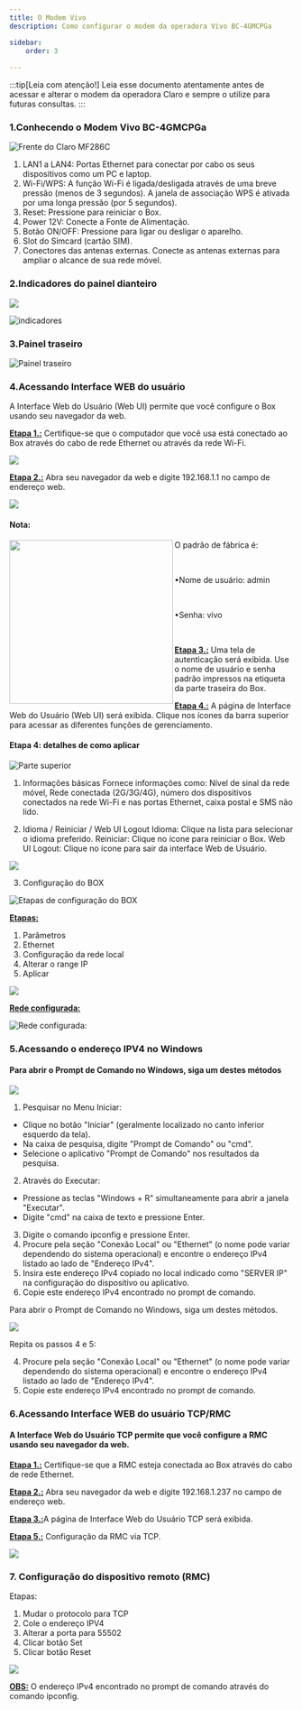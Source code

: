 ```yaml
---
title: O Modem Vivo    
description: Como configurar o modem da operadora Vivo BC-4GMCPGa 

sidebar:
    order: 3
 
---
```


[comment]: <> (Documentação online para o treinamento Eletromidia - Documentação de configuração do modem Vivo criado por Thiago Ferreira)
[comment]: <> (Criado por Alexandre de Abreu - alexandre.abreu@eletromidia.com.br)
[comment]: <> (Data : 17/06/2024)

:::tip[Leia com atenção!]
Leia esse documento atentamente antes de acessar e alterar o modem da operadora Claro e sempre o utilize para futuras consultas.
:::

### 1.Conhecendo o Modem Vivo BC-4GMCPGa 

![Frente do Claro MF286C](https://i.imgur.com/ksNljF7.png)


1. LAN1 a LAN4: Portas Ethernet para conectar por cabo os
seus dispositivos como um PC e laptop.
2. Wi-Fi/WPS: A função Wi-Fi é ligada/desligada através de
uma breve pressão (menos de 3 segundos). A janela de
associação WPS é ativada por uma longa pressão (por 5
segundos).
3. Reset: Pressione para reiniciar o Box.
4. Power 12V: Conecte a Fonte de Alimentação.
5. Botão ON/OFF: Pressione para ligar ou desligar o aparelho.
6. Slot do Simcard (cartão SIM).
7. Conectores das antenas externas. Conecte as antenas
externas para ampliar o alcance de sua rede móvel.
 
### 2.Indicadores do painel dianteiro

![](https://i.imgur.com/MM4SHWs.png)

 
![indicadores](https://i.imgur.com/zf4ACB0.png)



### 3.Painel traseiro

![Painel traseiro](https://i.imgur.com/3SNoEKD.png)


### 4.Acessando Interface WEB do usuário

 

A Interface Web do Usuário (Web UI) permite que você configure o Box usando seu navegador da web.

<b><u>Etapa 1.:</b></u>  Certifique-se que o computador que você usa está conectado ao Box através do cabo de rede Ethernet ou através da rede Wi-Fi.

![](https://i.imgur.com/6hru0BE.png)

<b><u>Etapa 2.:</b></u>  Abra seu navegador da web e digite 192.168.1.1 no campo de endereço web.

![](https://i.imgur.com/84Mst3v.png)


#### Nota:

<img align="left" width="290" height="290" src="https://i.imgur.com/84fynOG.png)"><p>O padrão de fábrica é:</p><br>
<p>•Nome de usuário: admin</p><br>
<p>•Senha: vivo</p><br>
 

<b><u>Etapa 3.:</b></u>  Uma tela de autenticação será exibida. Use o nome de usuário e senha padrão impressos na etiqueta da parte traseira do Box.

<b><u>Etapa 4.:</b></u> A página de Interface Web do Usuário (Web UI) será exibida. Clique nos ícones da barra superior para acessar as diferentes funções de gerenciamento.

#### Etapa 4: detalhes de como aplicar

![Parte superior](https://i.imgur.com/66JYcKG.png)

1. Informações básicas
Fornece informações como: Nível de sinal da rede móvel, Rede conectada (2G/3G/4G), número dos dispositivos conectados na rede Wi-Fi e nas portas Ethernet, caixa postal e SMS não lido.

2. Idioma / Reiniciar / Web UI Logout
Idioma: Clique na lista para selecionar o idioma preferido.
Reiniciar: Clique no ícone para reiniciar o Box.
Web UI Logout: Clique no ícone para sair da interface Web de Usuário.

![](https://i.imgur.com/SFe5cHU.png)

3. Configuração do BOX

![Etapas de configuração do BOX](https://i.imgur.com/3k4KI5o.png)

<b><u>Etapas:</b></u>
1. Parâmetros
2. Ethernet
3. Configuração da rede local
4. Alterar o range IP
5. Aplicar

![](https://i.imgur.com/E3AfX8O.png)

<b><u>Rede configurada:</b></u>

![Rede configurada:](https://i.imgur.com/z2nM9ts.png)

### 5.Acessando o endereço IPV4 no Windows

#### Para abrir o Prompt de Comando no Windows, siga um destes métodos

![](https://i.imgur.com/eSa1OEy.jpeg)

1. Pesquisar no Menu Iniciar:
 - Clique no botão "Iniciar" (geralmente localizado no canto inferior esquerdo da tela).
 - Na caixa de pesquisa, digite "Prompt de Comando" ou "cmd".
 - Selecione o aplicativo "Prompt de Comando" nos resultados da pesquisa.
2. Através do Executar:
 - Pressione as teclas "Windows + R" simultaneamente para abrir a janela "Executar".
 - Digite "cmd" na caixa de texto e pressione Enter.
3. Digite o comando ipconfig e pressione Enter.
4. Procure pela seção "Conexão Local" ou "Ethernet" (o nome pode variar dependendo do
sistema operacional) e encontre o endereço IPv4 listado ao lado de "Endereço IPv4".
5. Insira este endereço IPv4 copiado no local indicado como "SERVER IP" na configuração do
dispositivo ou aplicativo.
6. Copie este endereço IPv4 encontrado no prompt de comando.

Para abrir o Prompt de Comando no Windows, siga um destes métodos.

![](https://i.imgur.com/Y3pGasB.jpeg)

Repita os passos 4 e 5:

4. Procure pela seção "Conexão Local" ou "Ethernet" (o nome pode variar dependendo do
sistema operacional) e encontre o endereço IPv4 listado ao lado de "Endereço IPv4".
5. Copie este endereço IPv4 encontrado no prompt de comando.


### 6.Acessando Interface WEB do usuário TCP/RMC

#### A Interface Web do Usuário TCP permite que você configure a RMC usando seu navegador da web.
 


<b><u>Etapa 1.:</b></u> Certifique-se que a RMC esteja conectada ao Box através do cabo
de rede Ethernet.

<b><u>Etapa 2.:</b></u> Abra seu navegador da web e digite 192.168.1.237 no campo de
endereço web.

<b><u>Etapa 3.:</b></u>A página de Interface Web do Usuário TCP será exibida.

<b><u>Etapa 5.:</b></u> Configuração da RMC via TCP.

![](https://i.imgur.com/xkOSsgH.jpeg)

### 7. Configuração do dispositivo remoto (RMC)

Etapas:
1. Mudar o protocolo para TCP
2. Cole o endereço IPV4
3. Alterar a porta para 55502
4. Clicar botão Set
5. Clicar botão Reset

![](https://i.imgur.com/Awd0R77.jpeg)

<b><u>OBS:</u></b> O endereço IPv4 encontrado no
prompt de comando através do comando
ipconfig.